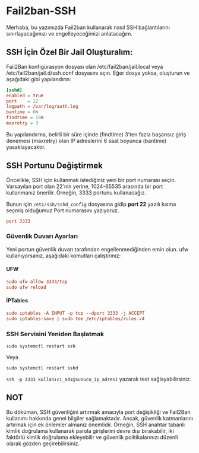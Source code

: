 # Fail2ban-SSH
Merhaba, bu yazımızda Fail2ban kullanarak nasıl SSH bağlantılarını sınırlayacağımızı ve engelleyeceğimizi anlatacağım.

## SSH İçin Özel Bir Jail Oluşturalım:
Fail2Ban konfigürasyon dosyası olan /etc/fail2ban/jail.local veya /etc/fail2ban/jail.d/ssh.conf dosyasını açın. Eğer dosya yoksa, oluşturun ve aşağıdaki gibi yapılandırın:

```conf
[sshd]
enabled = true
port    = 22
logpath = /var/log/auth.log
bantime = 6h
findtime = 10m
maxretry = 3
```

Bu yapılandırma, belirli bir süre içinde (findtime) 3'ten fazla başarısız giriş denemesi (maxretry) olan IP adreslerini 6 saat boyunca (bantime) yasaklayacaktır.


## SSH Portunu Değiştirmek

Öncelikle, SSH için kullanmak istediğiniz yeni bir port numarası seçin. Varsayılan port olan 22'nin yerine, 1024-65535 arasında bir port kullanmanız önerilir. Örneğin, 3333 portunu kullanacağız.
 
Bunun için `/etc/ssh/sshd_config` dosyasına gidip **port 22** yazılı kısma seçmiş olduğumuz Port numarasını yazıyoruz.

```conf
port 3333
```

### Güvenlik Duvarı Ayarları

Yeni portun güvenlik duvarı tarafından engellenmediğinden emin olun. ufw kullanıyorsanız, aşağıdaki komutları çalıştırınız:


#### UFW

```conf
sudo ufw allow 3333/tcp
sudo ufw reload
```
#### İPTables

```conf
sudo iptables -A INPUT -p tcp --dport 3333 -j ACCEPT
sudo iptables-save | sudo tee /etc/iptables/rules.v4
```

### SSH Servisini Yeniden Başlatmak

```
sudo systemctl restart ssh
```

Veya


```
sudo systemctl restart sshd
```

`ssh -p 3333 kullanıcı_adı@sunucu_ip_adresi` yazarak test sağlayabilirsiniz.


## NOT

Bu döküman, SSH güvenliğini artırmak amacıyla port değişikliği ve Fail2Ban kullanımı hakkında genel bilgiler sağlamaktadır. Ancak, güvenlik katmanlarını artırmak için ek önlemler almanız önemlidir. Örneğin, SSH anahtar tabanlı kimlik doğrulama kullanarak parola girişlerini devre dışı bırakabilir, iki faktörlü kimlik doğrulama ekleyebilir ve güvenlik politikalarınızı düzenli olarak gözden geçirebilirsiniz.







